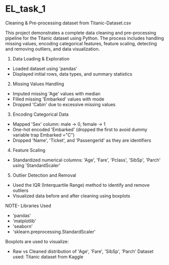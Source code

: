 # EL_task_1
Cleaning & Pre-processing dataset from Titanic-Dataset.csv 

This project demonstrates a complete data cleaning and pre-processing pipeline for the Titanic dataset using Python. 
The process includes handling missing values, encoding categorical features, feature scaling, detecting and removing outliers, and data visualization.

1. Data Loading & Exploration

- Loaded dataset using 'pandas'
- Displayed initial rows, data types, and summary statistics

2. Missing Values Handling

- Imputed missing 'Age' values with median
- Filled missing 'Embarked' values with mode
- Dropped 'Cabin' due to excessive missing values

3. Encoding Categorical Data

- Mapped 'Sex' column: male → 0, female → 1
- One-hot encoded 'Embarked' (dropped the first to avoid dummy variable trap Embarked ="C")
- Dropped 'Name', 'Ticket', and 'PassengerId' as they are identifiers

4. Feature Scaling

- Standardized numerical columns: 'Age', 'Fare', 'Pclass', 'SibSp', 'Parch' using 'StandardScaler'

5. Outlier Detection and Removal

- Used the IQR (Interquartile Range) method to identify and remove outliers
- Visualized data before and after cleaning using boxplots


NOTE-  Libraries Used

- 'pandas'
- 'matplotlib'
- 'seaborn'
- 'sklearn.preprocessing.StandardScaler'

Boxplots are used to visualize:
- Raw vs Cleaned distribution of 'Age', 'Fare', 'SibSp', 'Parch'
Dataset used: Titanic dataset from Kaggle




